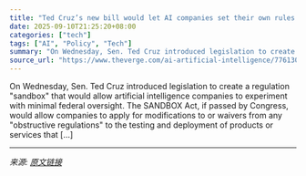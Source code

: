 ```yaml
---
title: "Ted Cruz’s new bill would let AI companies set their own rules for up to 10 years"
date: 2025-09-10T21:25:20+08:00
categories: ["tech"]
tags: ["AI", "Policy", "Tech"]
summary: "On Wednesday, Sen. Ted Cruz introduced legislation to create a regulation \"sandbox\" that would allow artificial intelligence companies to experiment with minimal federal oversight. The SANDBOX Act, if"
source_url: "https://www.theverge.com/ai-artificial-intelligence/776130/senator-ted-cruz-ai-sandbox-bill"
---
```


On Wednesday, Sen. Ted Cruz introduced legislation to create a regulation "sandbox" that would allow artificial intelligence companies to experiment with minimal federal oversight. The SANDBOX Act, if passed by Congress, would allow companies to apply for modifications to or waivers from any "obstructive regulations" to the testing and deployment of products or services that [&#8230;]

---

*来源: [原文链接](https://www.theverge.com/ai-artificial-intelligence/776130/senator-ted-cruz-ai-sandbox-bill)*
